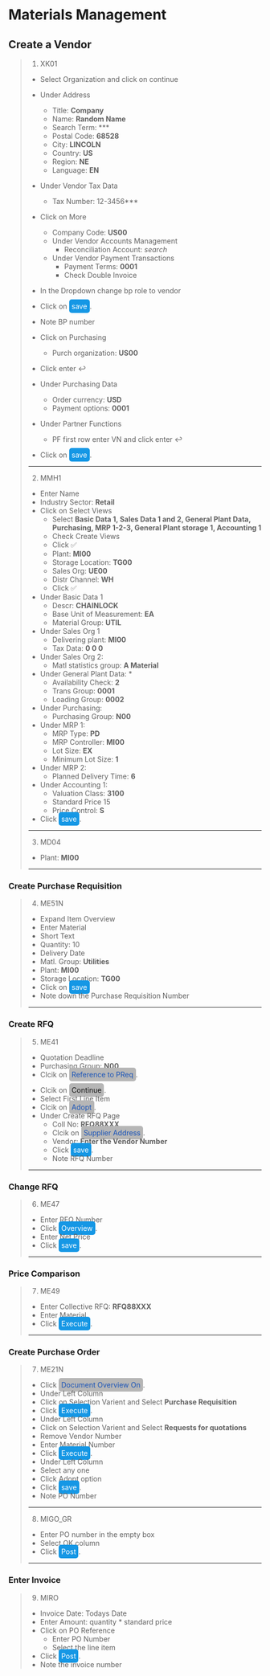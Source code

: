 # Materials Management

## Create a Vendor

> 1. XK01
>
> * Select Organization and click on continue
> * Under Address
>   * Title: **Company**
>   * Name: **Random Name**
>   * Search Term: ***
>   * Postal Code: **68528**
>   * City: **LINCOLN**  
>   * Country: **US**
>   * Region: **NE**
>   * Language: **EN**
>
> * Under Vendor Tax Data
>   * Tax Number: 12-3456***
> * Click on More
>   * Company Code: **US00**
>   * Under Vendor Accounts Management
>     * Reconciliation Account: *search*
>   * Under Vendor Payment Transactions
>     * Payment Terms: **0001**
>     * Check Double Invoice
> * In the Dropdown change bp role to vendor
> * Click on <span style="background:#1597E5; color: white; padding:5px;border-radius:5px">save</span>.
> * Note BP number
> * Click on Purchasing
>   * Purch organization: **US00**
> * Click enter ↩️
> * Under Purchasing Data
>   * Order currency: **USD**
>   * Payment options: **0001**
> * Under Partner Functions
>   * PF first row enter VN and click enter ↩️
> * Click on <span style="background:#1597E5; color: white; padding:5px;border-radius:5px">save</span>.
>
> ---
>
> 2. MMH1
>
> * Enter Name
> * Industry Sector: **Retail**
> * Click on Select Views
>   * Select **Basic Data 1, Sales Data 1 and 2, General Plant Data, Purchasing, MRP 1-2-3, General Plant storage 1, Accounting 1**
>   * Check Create Views
>   * Click ✅
>   * Plant:  **MI00**
>   * Storage Location: **TG00**
>   * Sales Org: **UE00**
>   * Distr Channel: **WH**
>   * Click ✅
> * Under Basic Data 1  
>   * Descr: **CHAINLOCK**
>   * Base Unit of Measurement: **EA**
>   * Material Group: **UTIL**
> * Under Sales Org 1
>   * Delivering plant: **MI00**
>   * Tax Data: **0 0 0**
> * Under Sales Org 2:
>   * Matl statistics group: **A Material**
> * Under General Plant Data: *
>   * Availability Check: **2**
>   * Trans Group: **0001**
>   * Loading Group: **0002**
> * Under Purchasing:
>   * Purchasing Group: **N00**
> * Under MRP 1:
>   * MRP Type: **PD**
>   * MRP Controller: **MI00**
>   * Lot Size: **EX**
>   * Minimum Lot Size: **1**
> * Under MRP 2:
>   * Planned Delivery Time: **6**
> * Under Accounting 1:
>   * Valuation Class: **3100**
>   * Standard Price 15
>   * Price Control: **S**
> * Click <span style="background:#1597E5; color: white; padding:5px;border-radius:5px">save</span>.
>
> ---
>
> 3. MD04
>
> * Plant: **MI00**
>
> ---

### Create Purchase Requisition

> 4. ME51N
> 
> * Expand Item Overview
> * Enter Material
> * Short Text
> * Quantity: 10
> * Delivery Date
> * Matl. Group: **Utilities**
> * Plant: **MI00**
> * Storage Location: **TG00**
> * Click on <span style="background:#1597E5; color: white; padding:5px;border-radius:5px">save</span>
> * Note down the Purchase Requisition Number
>
> ---

### Create RFQ

> 5. ME41
>
> * Quotation Deadline
> * Purchasing Group: **N00**
> * Clcik on <span style="background:#B6B6B6; color: #1A54B8; padding:5px;border-radius:5px">Reference to PReq</span>.
> > 
> * Clcik on <span style="background:#B6B6B6; color: #161616; padding:5px;border-radius:5px">Continue</span>.
> * Select First Line Item 
> * Clcik on <span style="background:#B6B6B6; color: #1A54B8; padding:5px;border-radius:5px">Adopt</span>.
> * Under Create RFQ Page
>   * Coll No: **RFQ88XXX**
>   * Clcik on <span style="background:#B6B6B6; color: #1A54B8; padding:5px;border-radius:5px">Supplier Address</span>. 
>   * Vendor: **Enter the Vendor Number**
>   * Click <span style="background:#1597E5; color: white; padding:5px;border-radius:5px">save</span>.
>   * Note RFQ Number
>
> ---

### Change RFQ

> 6. ME47
>
> * Enter RFQ Number
> * Click <span style="background:#1597E5; color: white; padding:5px;border-radius:5px">Overview</span>.
> * Enter Net Price
> * Click <span style="background:#1597E5; color: white; padding:5px;border-radius:5px">save</span>.
>
> ---

### Price Comparison

> 7. ME49
>
> * Enter Collective RFQ: **RFQ88XXX**
> * Enter Material
> * Click <span style="background:#1597E5; color: white; padding:5px;border-radius:5px">Execute</span>.
>
> ---

### Create Purchase Order

> 7. ME21N
>
> * Click <span style="background:#B6B6B6; color: #1A54B8; padding:5px;border-radius:5px">Document Overview On</span>.
> * Under Left Column
> * Click on Selection Varient and Select **Purchase Requisition**
> * Click <span style="background:#1597E5; color: white; padding:5px;border-radius:5px">Execute</span>.
> * Under Left Column
> * Click on Selection Varient and Select **Requests for quotations**
> * Remove Vendor Number
> * Enter Material Number
> * Click <span style="background:#1597E5; color: white; padding:5px;border-radius:5px">Execute</span>.
> * Under Left Column
> * Select any one
> * Click Adopt option
> * Click <span style="background:#1597E5; color: white; padding:5px;border-radius:5px">save</span>.
> * Note PO Number
>
> ---
> 8. MIGO_GR
>
> * Enter PO number in the empty box
> * Select OK column
> * Click <span style="background:#1597E5; color: white; padding:5px;border-radius:5px">Post</span>.
>
> ---

### Enter Invoice

> 9. MIRO
>
> * Invoice Date: Todays Date
> * Enter Amount: quantity * standard price
> * Click on PO Reference
>   * Enter PO Number
>   * Select the line item
> * Click <span style="background:#1597E5; color: white; padding:5px;border-radius:5px">Post</span>.
> * Note the invoice number